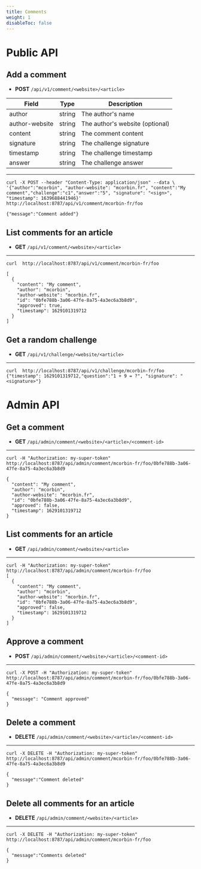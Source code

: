 ```yaml
---
title: Comments
weight: 1
disableToc: false
---
```


# Public API

## Add a comment

- **POST** `/api/v1/comment/<website>/<article>`


| Field | Type | Description |
| ------ | ----------- | ----------- |
| author    | string | The author's name |
| author-website | string | The author's website (optional) |
| content    | string | The comment content |
| signature | string | The challenge signature |
| timestamp | string | The challenge timestamp |
| answer    |  string | The challenge answer |

---

```
curl -X POST --header "Content-Type: application/json" --data \ '{"author":"mcorbin", "author-website": "mcorbin.fr", "content":"My comment","challenge":"c1","answer":"5", "signature": "<sign>", "timestamp": 1639688441946}' http://localhost:8787/api/v1/comment/mcorbin-fr/foo

{"message":"Comment added"}
```

## List comments for an article

- **GET** `/api/v1/comment/<website>/<article>`

---

```
curl  http://localhost:8787/api/v1/comment/mcorbin-fr/foo

[
  {
    "content": "My comment",
    "author": "mcorbin",
    "author-website": "mcorbin.fr",
    "id": "0bfe788b-3a06-47fe-8a75-4a3ec6a3b8d9",
    "approved": true,
    "timestamp": 1629101319712
  }
]

```

## Get a random challenge

- **GET** `/api/v1/challenge/<website/<article>`

---

```
curl  http://localhost:8787/api/v1/challenge/mcorbin-fr/foo
{"timestamp": 1629101319712,"question":"1 + 9 = ?", "signature": "<signature>"}
```

# Admin API

## Get a comment

- **GET** `/api/admin/comment/<website>/<article>/<comment-id>`

---

```
curl -H "Authorization: my-super-token" http://localhost:8787/api/admin/comment/mcorbin-fr/foo/0bfe788b-3a06-47fe-8a75-4a3ec6a3b8d9

{
  "content": "My comment",
  "author": "mcorbin",
  "author-website": "mcorbin.fr",
  "id": "0bfe788b-3a06-47fe-8a75-4a3ec6a3b8d9",
  "approved": false,
  "timestamp": 1629101319712
}
```

## List comments for an article

- **GET** `/api/admin/comment/<website>/<article>`

---

```
curl -H "Authorization: my-super-token" http://localhost:8787/api/admin/comment/mcorbin-fr/foo
[
  {
    "content": "My comment",
    "author": "mcorbin",
    "author-website": "mcorbin.fr",
    "id": "0bfe788b-3a06-47fe-8a75-4a3ec6a3b8d9",
    "approved": false,
    "timestamp": 1629101319712
  }
]
```

## Approve a comment

- **POST** `/api/admin/comment/<website>/<article>/<comment-id>`

---

```
curl -X POST -H "Authorization: my-super-token" http://localhost:8787/api/admin/comment/mcorbin-fr/foo/0bfe788b-3a06-47fe-8a75-4a3ec6a3b8d9

{
  "message": "Comment approved"
}
```

## Delete a comment

- **DELETE** `/api/admin/comment/<website>/<article>/<comment-id>`

---

```
curl -X DELETE -H "Authorization: my-super-token" http://localhost:8787/api/admin/comment/mcorbin-fr/foo/0bfe788b-3a06-47fe-8a75-4a3ec6a3b8d9

{
  "message":"Comment deleted"
}
```

## Delete all comments for an article

- **DELETE** `/api/admin/comment/<website>/<article>`

---

```
curl -X DELETE -H "Authorization: my-super-token" http://localhost:8787/api/admin/comment/mcorbin-fr/foo

{
  "message":"Comments deleted"
}
```
